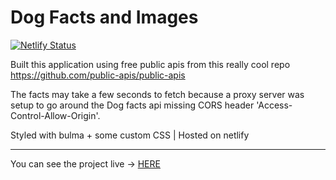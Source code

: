 # Dog Facts and Images

[![Netlify Status](https://api.netlify.com/api/v1/badges/e5759852-4e32-4156-bde4-fbb44e9af446/deploy-status)](https://app.netlify.com/sites/quizzical-galileo-ab85bf/deploys)

Built this application using free public apis from this really cool repo
https://github.com/public-apis/public-apis

The facts may take a few seconds to fetch because a proxy server was setup to go around the Dog facts api missing CORS header 'Access-Control-Allow-Origin'. 

Styled with bulma + some custom CSS | Hosted on netlify

------

You can see the project live -> [HERE](https://quizzical-galileo-ab85bf.netlify.app/)
